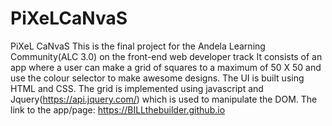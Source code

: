 # PiXeLCaNvaS
PiXeL CaNvaS
This is the final project for the Andela Learning Community(ALC 3.0) on the front-end web developer track It consists of an app where a user can make a grid of squares to a maximum of 50 X 50 and use the colour selector to make awesome designs. The UI is built using HTML and CSS. The grid is implemented using javascript and Jquery(https://api.jquery.com/) which is used to manipulate the DOM.
The link to the app/page: https://BILLthebuilder.github.io
